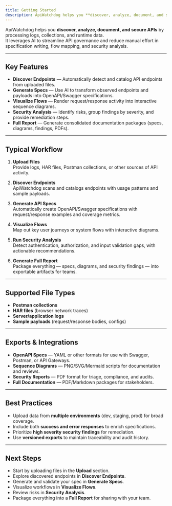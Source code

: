 ```yaml
---
title: Getting Started
description: ApiWatchdog helps you **discover, analyze, document, and secure APIs** by processing logs, collections, and runtime data. It streamlines API governance and reduces manual effort in specification writing, flow mapping, and security analysis.
---
```


ApiWatchdog helps you **discover, analyze, document, and secure APIs** by processing logs, collections, and runtime data.  
It leverages AI to streamline API governance and reduce manual effort in specification writing, flow mapping, and security analysis.

---

## Key Features

- **Discover Endpoints** — Automatically detect and catalog API endpoints from uploaded files.  
- **Generate Specs** — Use AI to transform observed endpoints and payloads into OpenAPI/Swagger specifications.  
- **Visualize Flows** — Render request/response activity into interactive sequence diagrams.  
- **Security Analysis** — Identify risks, group findings by severity, and provide remediation steps.  
- **Full Report** — Generate consolidated documentation packages (specs, diagrams, findings, PDFs).  

---

## Typical Workflow

1. **Upload Files**  
   Provide logs, HAR files, Postman collections, or other sources of API activity.

2. **Discover Endpoints**  
   ApiWatchdog scans and catalogs endpoints with usage patterns and sample payloads.

3. **Generate API Specs**  
   Automatically create OpenAPI/Swagger specifications with request/response examples and coverage metrics.

4. **Visualize Flows**  
   Map out key user journeys or system flows with interactive diagrams.

5. **Run Security Analysis**  
   Detect authentication, authorization, and input validation gaps, with actionable recommendations.

6. **Generate Full Report**  
   Package everything — specs, diagrams, and security findings — into exportable artifacts for teams.

---

## Supported File Types

- **Postman collections**  
- **HAR files** (browser network traces)  
- **Server/application logs**  
- **Sample payloads** (request/response bodies, configs)  

---

## Exports & Integrations

- **OpenAPI Specs** — YAML or other formats for use with Swagger, Postman, or API Gateways.  
- **Sequence Diagrams** — PNG/SVG/Mermaid scripts for documentation and reviews.  
- **Security Reports** — PDF format for triage, compliance, and audits.  
- **Full Documentation** — PDF/Markdown packages for stakeholders.  

---

## Best Practices

- Upload data from **multiple environments** (dev, staging, prod) for broad coverage.  
- Include both **success and error responses** to enrich specifications.  
- Prioritize **high severity security findings** for remediation.  
- Use **versioned exports** to maintain traceability and audit history.  

---

## Next Steps

- Start by uploading files in the **Upload** section.  
- Explore discovered endpoints in **Discover Endpoints**.  
- Generate and validate your spec in **Generate Specs**.  
- Visualize workflows in **Visualize Flows**.  
- Review risks in **Security Analysis**.  
- Package everything into a **Full Report** for sharing with your team.  
